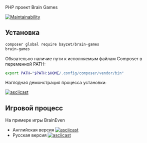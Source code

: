 PHP проект Brain Games

[![Maintainability](https://api.codeclimate.com/v1/badges/a99a88d28ad37a79dbf6/maintainability)](https://codeclimate.com/github/codeclimate/codeclimate/maintainability)

## Установка
```bash
composer global require bayzet/brain-games
brain-games
```
Обязательно наличие пути к исполняемым файлам Composer в переменной PATH:

```bash
export PATH="$PATH:$HOME/.config/composer/vendor/bin"
```
Наглядная демонстрация процесса установки:

[![asciicast](https://asciinema.org/a/HHp4AdIw0dxUu5Q20xcVxNn0M.svg)](https://asciinema.org/a/HHp4AdIw0dxUu5Q20xcVxNn0M)

## Игровой процесс
На примере игры BrainEven
- Английская версия
[![asciicast](https://asciinema.org/a/VfucB8MVlPyEMLWnVJkfB7RwB.svg)](https://asciinema.org/a/VfucB8MVlPyEMLWnVJkfB7RwB)
- Русская версия
[![asciicast](https://asciinema.org/a/yAkhnNYct6Ll2neVwp6deXljD.svg)](https://asciinema.org/a/yAkhnNYct6Ll2neVwp6deXljD)